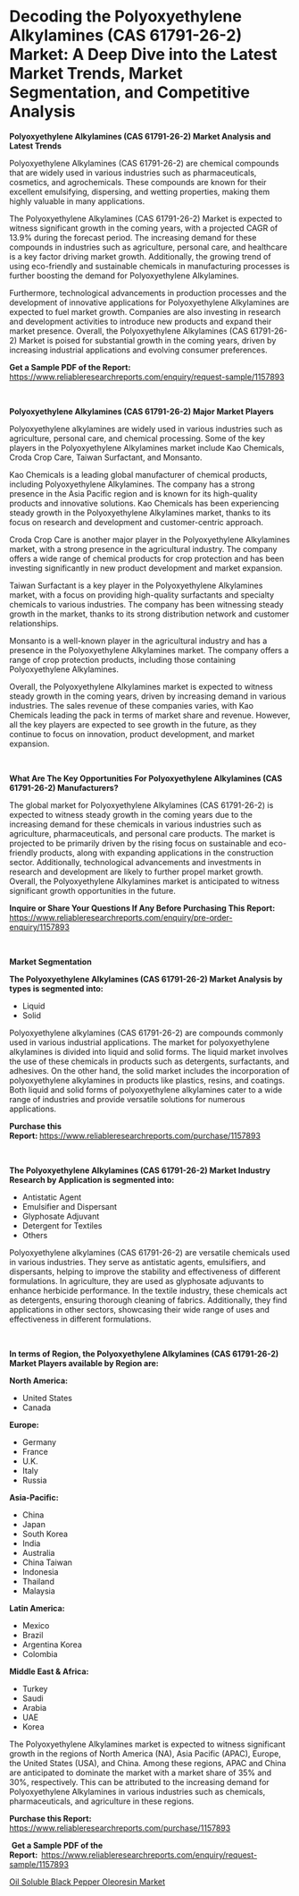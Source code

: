 <p><h1>Decoding the Polyoxyethylene Alkylamines (CAS 61791-26-2) Market: A Deep Dive into the Latest Market Trends, Market Segmentation, and Competitive Analysis</h1></p><p><strong>Polyoxyethylene Alkylamines (CAS 61791-26-2) Market Analysis and Latest Trends</strong></p>
<p><p>Polyoxyethylene Alkylamines (CAS 61791-26-2) are chemical compounds that are widely used in various industries such as pharmaceuticals, cosmetics, and agrochemicals. These compounds are known for their excellent emulsifying, dispersing, and wetting properties, making them highly valuable in many applications.</p><p>The Polyoxyethylene Alkylamines (CAS 61791-26-2) Market is expected to witness significant growth in the coming years, with a projected CAGR of 13.9% during the forecast period. The increasing demand for these compounds in industries such as agriculture, personal care, and healthcare is a key factor driving market growth. Additionally, the growing trend of using eco-friendly and sustainable chemicals in manufacturing processes is further boosting the demand for Polyoxyethylene Alkylamines.</p><p>Furthermore, technological advancements in production processes and the development of innovative applications for Polyoxyethylene Alkylamines are expected to fuel market growth. Companies are also investing in research and development activities to introduce new products and expand their market presence. Overall, the Polyoxyethylene Alkylamines (CAS 61791-26-2) Market is poised for substantial growth in the coming years, driven by increasing industrial applications and evolving consumer preferences.</p></p>
<p><strong>Get a Sample PDF of the Report:&nbsp;</strong> <a href="https://www.reliableresearchreports.com/enquiry/request-sample/1157893">https://www.reliableresearchreports.com/enquiry/request-sample/1157893</a></p>
<p>&nbsp;</p>
<p><strong>Polyoxyethylene Alkylamines (CAS 61791-26-2) Major Market Players</strong></p>
<p><p>Polyoxyethylene alkylamines are widely used in various industries such as agriculture, personal care, and chemical processing. Some of the key players in the Polyoxyethylene Alkylamines market include Kao Chemicals, Croda Crop Care, Taiwan Surfactant, and Monsanto.</p><p>Kao Chemicals is a leading global manufacturer of chemical products, including Polyoxyethylene Alkylamines. The company has a strong presence in the Asia Pacific region and is known for its high-quality products and innovative solutions. Kao Chemicals has been experiencing steady growth in the Polyoxyethylene Alkylamines market, thanks to its focus on research and development and customer-centric approach.</p><p>Croda Crop Care is another major player in the Polyoxyethylene Alkylamines market, with a strong presence in the agricultural industry. The company offers a wide range of chemical products for crop protection and has been investing significantly in new product development and market expansion.</p><p>Taiwan Surfactant is a key player in the Polyoxyethylene Alkylamines market, with a focus on providing high-quality surfactants and specialty chemicals to various industries. The company has been witnessing steady growth in the market, thanks to its strong distribution network and customer relationships.</p><p>Monsanto is a well-known player in the agricultural industry and has a presence in the Polyoxyethylene Alkylamines market. The company offers a range of crop protection products, including those containing Polyoxyethylene Alkylamines.</p><p>Overall, the Polyoxyethylene Alkylamines market is expected to witness steady growth in the coming years, driven by increasing demand in various industries. The sales revenue of these companies varies, with Kao Chemicals leading the pack in terms of market share and revenue. However, all the key players are expected to see growth in the future, as they continue to focus on innovation, product development, and market expansion.</p></p>
<p>&nbsp;</p>
<p><strong>What Are The Key Opportunities For Polyoxyethylene Alkylamines (CAS 61791-26-2) Manufacturers?</strong></p>
<p><p>The global market for Polyoxyethylene Alkylamines (CAS 61791-26-2) is expected to witness steady growth in the coming years due to the increasing demand for these chemicals in various industries such as agriculture, pharmaceuticals, and personal care products. The market is projected to be primarily driven by the rising focus on sustainable and eco-friendly products, along with expanding applications in the construction sector. Additionally, technological advancements and investments in research and development are likely to further propel market growth. Overall, the Polyoxyethylene Alkylamines market is anticipated to witness significant growth opportunities in the future.</p></p>
<p><strong>Inquire or Share Your Questions If Any Before Purchasing This Report:</strong> <a href="https://www.reliableresearchreports.com/enquiry/pre-order-enquiry/1157893">https://www.reliableresearchreports.com/enquiry/pre-order-enquiry/1157893</a></p>
<p>&nbsp;</p>
<p><strong>Market Segmentation</strong></p>
<p><strong>The Polyoxyethylene Alkylamines (CAS 61791-26-2) Market Analysis by types is segmented into:</strong></p>
<p><ul><li>Liquid</li><li>Solid</li></ul></p>
<p><p>Polyoxyethylene alkylamines (CAS 61791-26-2) are compounds commonly used in various industrial applications. The market for polyoxyethylene alkylamines is divided into liquid and solid forms. The liquid market involves the use of these chemicals in products such as detergents, surfactants, and adhesives. On the other hand, the solid market includes the incorporation of polyoxyethylene alkylamines in products like plastics, resins, and coatings. Both liquid and solid forms of polyoxyethylene alkylamines cater to a wide range of industries and provide versatile solutions for numerous applications.</p></p>
<p><strong>Purchase this Report:&nbsp;</strong><a href="https://www.reliableresearchreports.com/purchase/1157893">https://www.reliableresearchreports.com/purchase/1157893</a></p>
<p>&nbsp;</p>
<p><strong>The Polyoxyethylene Alkylamines (CAS 61791-26-2) Market Industry Research by Application is segmented into:</strong></p>
<p><ul><li>Antistatic Agent</li><li>Emulsifier and Dispersant</li><li>Glyphosate Adjuvant</li><li>Detergent for Textiles</li><li>Others</li></ul></p>
<p><p>Polyoxyethylene alkylamines (CAS 61791-26-2) are versatile chemicals used in various industries. They serve as antistatic agents, emulsifiers, and dispersants, helping to improve the stability and effectiveness of different formulations. In agriculture, they are used as glyphosate adjuvants to enhance herbicide performance. In the textile industry, these chemicals act as detergents, ensuring thorough cleaning of fabrics. Additionally, they find applications in other sectors, showcasing their wide range of uses and effectiveness in different formulations.</p></p>
<p>&nbsp;</p>
<p><strong>In terms of Region, the Polyoxyethylene Alkylamines (CAS 61791-26-2) Market Players available by Region are:</strong></p>
<p>
    <p> <strong> North America: </strong>
        <ul>
            <li>United States</li>
            <li>Canada</li>
        </ul>
        </p> 
    <p> <strong> Europe: </strong>
        <ul>
            <li>Germany</li>
            <li>France</li>
            <li>U.K.</li>
            <li>Italy</li>
            <li>Russia</li>
        </ul>
        </p> 
    <p> <strong> Asia-Pacific: </strong>
        <ul>
            <li>China</li>
            <li>Japan</li>
            <li>South Korea</li>
            <li>India</li>
            <li>Australia</li>
            <li>China Taiwan</li>
            <li>Indonesia</li>
            <li>Thailand</li>
            <li>Malaysia</li>
        </ul>
        </p> 
    <p> <strong> Latin America: </strong>
        <ul>
            <li>Mexico</li>
            <li>Brazil</li>
            <li>Argentina Korea</li>
            <li>Colombia</li>
        </ul>
        </p> 
    <p> <strong> Middle East & Africa: </strong>
        <ul>
            <li>Turkey</li>
            <li>Saudi</li>
            <li>Arabia</li>
            <li>UAE</li>
            <li>Korea</li>
        </ul>
    </p>
    </p>
<p><p>The Polyoxyethylene Alkylamines market is expected to witness significant growth in the regions of North America (NA), Asia Pacific (APAC), Europe, the United States (USA), and China. Among these regions, APAC and China are anticipated to dominate the market with a market share of 35% and 30%, respectively. This can be attributed to the increasing demand for Polyoxyethylene Alkylamines in various industries such as chemicals, pharmaceuticals, and agriculture in these regions.</p></p>
<p><strong>Purchase this Report: </strong><a href="https://www.reliableresearchreports.com/purchase/1157893">https://www.reliableresearchreports.com/purchase/1157893</a></p>
<p>&nbsp;<strong>Get a Sample PDF of the Report:&nbsp;&nbsp;</strong><a href="https://www.reliableresearchreports.com/enquiry/request-sample/1157893">https://www.reliableresearchreports.com/enquiry/request-sample/1157893</a></p>
<p><strong></strong></p>
<p><p><a href="https://invited-way-688.notion.site/Decoding-the-Oil-Soluble-Black-Pepper-Oleoresin-Market-A-Deep-Dive-into-the-Latest-Market-Trends-M-3e671cdfb1f24a5d9ecb39e67eec14c1">Oil Soluble Black Pepper Oleoresin Market</a></p></p>